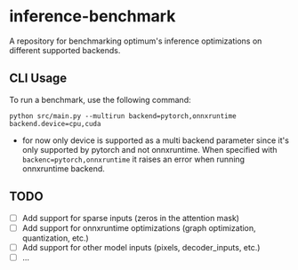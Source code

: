 # inference-benchmark
A repository for benchmarking optimum's inference optimizations on different supported backends.

## CLI Usage
To run a benchmark, use the following command:
```
python src/main.py --multirun backend=pytorch,onnxruntime backend.device=cpu,cuda
```

- for now only device is supported as a multi backend parameter since it's only supported by pytorch and not onnxruntime. When specified with `backenc=pytorch,onnxruntime` it raises an error when running onnxruntime backend.

## TODO
- [ ] Add support for sparse inputs (zeros in the attention mask)
- [ ] Add support for onnxruntime optimizations (graph optimization, quantization, etc.)
- [ ] Add support for other model inputs (pixels, decoder_inputs, etc.)
- [ ] ...